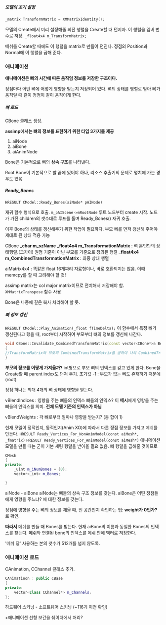 ##### 모델의 초기 설정
``` cpp
_matrix TransformMatrix = XMMatrixIdentity();
```
모델의 Create에서 미리 설정해줄 회전 행렬을 Create할 때 던지자.
이 행렬을 멤버 변수로 저장.
`_float4x4 m_TransformMatrix;`

메쉬를 Create할 때에도 이 행렬을 matrix로 만들어 던진다.
정점의 Position과 Normal에 이 행렬을 곱해 준다.

### 애니메이션
**애니메이션은 뼈의 시간에 따른 움직임 정보를 저장한 구조이다.**

정점마다 어떤 뼈에 어떻게 영향을 받는지 저장되어 있다.
뼈의 상태를 행렬로 받아 뼈가 움직일 때 같이 정점이 같이 움직이게 한다.
##### 뼈 로드
CBone 클래스 생성.

**assimp에서는 뼈의 정보를 표현하기 위한 타입 3가지를 제공**
1. aiNode
2. aiBone
3. aiAnimNode

Bone은 기본적으로 뼈의 **상속 구조**를 나타낸다.

Root Bone이 기본적으로 발 끝에 있어야 하나, 리소스 추출기의 문제로 명치에 가는 경우도 있음
##### Ready_Bones
`HRESULT CModel::Ready_Bones(aiNode* pAINode)`

재귀 함수 형식으로 호출.
`m_pAIScene->mRootNode` 루트 노드부터 create 시작.
노드가 가진 children의 갯수대로 루프를 돌며 Ready_Bones() 재귀 호출.

이후 Bone의 상태를 갱신해주기 위한 작업이 필요하다.
부모 뼈를 먼저 갱신해 주어야 제대로 된 상태 적용 가능

CBone
	**\_char m_szName**
	**\_float4x4 m_TransformationMatrix**
	: 뼈 본인만의 상태행렬.(크자이) 원점 기준이 아닌 부모를 기준으로 정의된 행렬
	**\_float4x4 m_CombinedTransformationMatrix**
	: 최종 상태 행렬

aiMatrix4x4 : 똑같은 float 16개짜리 자료형이나, 바로 호환되지는 않음.
이때 memcpy를 할 때 고려해야 할 것!

assimp matrix는 col major matrix이므로 전치해서 저장해야 함.
`XMMatrixTranspose` 함수 사용

Bone은 나중에 깊은 복사 처리해야 할 듯.

##### 뼈 정보 갱신
`HRESULT CModel::Play_Animation(_float fTimeDelta);`
이 함수에서 특정 뼈가 갱신된다고 했을 때, root부터 시작하여 부모부터 뼈의 정보를 갱신해 나간다.

``` cpp
void CBone::Invalidate_CombinedTransformMatrix(const vector<CBone*>& Bones)
{
//TransformMatrix와 부모의 CombinedTransformMatrix를 곱하여 나의 CombinedTransformMatrix를 만든다.
}
```
**부모의 정보를 어떻게 가져올까?**
int형으로 부모 뼈의 인덱스를 갖고 있게 한다. Bone을 Create할 때 parent index도 던져 주기.
초기값 -1 : 부모가 없는 뼈도 존재하기 때문에(root)

정점 하나는 최대 4개의 뼈 상태에 영향을 받는다.

vBlendIndices : 영향을 주는 뼈들의 인덱스
뼈들의 인덱스? 이 **메시**에게 영향을 주는 뼈들의 인덱스를 의미. **전체 모델 기준의 인덱스가 아님**

vBlendWeights : 각 뼈로부터 얼마나 영향을 받는지? (총 합이 1)

현재 모델이 정적인지, 동적인지(Anim XO)에 따라서 다른 정점 정보를 가지고 메쉬를 만든다.
`HRESULT Ready_Vertices_For_NonAnimModel(const aiMesh*, _fmatrix)`
`HRESULT Ready_Vertices_For_AnimModel(const aiMesh*)`
애니메이션 모델을 만들 때는 굳이 기본 세팅 행렬을 받아올 필요 없음. 뼈 행렬을 곱해줄 것이므로

``` cpp
CMesh
{
private:
	_uint m_iNumBones = {0};
	vector<_int> m_Bones;

}
```

aiNode - aiBone
aiNode는 뼈들의 상속 구조 정보를 갖는다.
aiBone은 어떤 정점들에게 영향을 주느냐? 에 대한 정보를 갖는다.

정점에 영향을 주는 뼈의 정보를 채울 때, 빈 공간인지 확인하는 법:
**weight가 0인가?** 로 확인.

**따라서** 메쉬를 만들 때 Bones를 받는다.
현재 aiBone의 이름과 동일한 Bones의 인덱스를 찾는다.
메쉬와 연결된 bone의 인덱스를 메쉬 안에 벡터로 저장한다.

'메쉬 당' 사용하는 본의 갯수가 512개를 넘지 않도록.


### 애니메이션 로드
CAnimation, CChannel 클래스 추가.
``` cpp
CAnimatinon : public CBase
{
private:
	vector<class CChannel*> m_Channels;
};
```

하드웨어 스키닝 - 소프트웨어 스키닝
(~116기 이전 확인)

+애니메이션 선형 보간을 쉐이더에서 처리?
